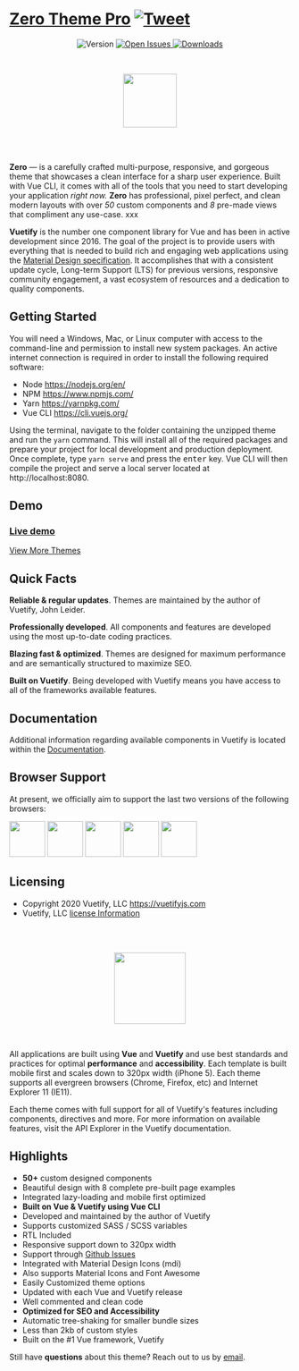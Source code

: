 # [Zero Theme Pro](https://store.vuetifyjs.com/product/zero-theme-pro/?ref=vtyd-readme) [![Tweet](https://img.shields.io/twitter/url/http/shields.io.svg?style=social&logo=twitter)](https://twitter.com/share?url=https%3A%2F%2Fstore.vuetifyjs.com%2Fproduct/zero-theme-pro&text=Zero%20Multi%20Purpose%20Theme%20by%20Vuetify&hashtags=vue%2023vuetify%20%23material)


<p align="center">
  <img src="https://img.shields.io/badge/version-1.0.0-blue.svg" alt="Version">

  <a href="https://github.com/johnleider/zero-theme-issues/issues?q=is%3Aissue+is%3Aopen">
    <img src="https://img.shields.io/github/issues/johnleider/zero-theme-issues.svg?maxAge=259200" alt="Open Issues">
  </a>

  <a href="https://github.com/johnleider/zero-theme-issues/issues?q=is%3Aissue+is%3Aclosed">
    <img src="https://img.shields.io/github/issues-closed-raw/johnleider/zero-theme-issues.svg?maxAge=259200" alt="Downloads">
  </a>
</p>

<br>

<p align="center">
  <img align="center" src="https://cdn.vuetifyjs.com/images/themes/zero/logo.svg" width="96">
</p>

<br>
<br>

**Zero** — is a carefully crafted multi-purpose, responsive, and gorgeous theme that showcases a clean interface for a sharp user experience. Built with Vue CLI, it comes with all of the tools that you need to start developing your application *right now.*  **Zero** has professional, pixel perfect, and clean modern layouts with over *50* custom components and *8* pre-made views that compliment any use-case. xxx

**Vuetify** is the number one component library for Vue and has been in active development since 2016. The goal of the project is to provide users with everything that is needed to build rich and engaging web applications using the [Material Design specification](https://material.io/guidelines/). It accomplishes that with a consistent update cycle, Long-term Support (LTS) for previous versions, responsive community engagement, a vast ecosystem of resources and a dedication to quality components.

## Getting Started
You will need a Windows, Mac, or Linux computer with access to the command-line and permission to install new system packages. An active internet connection is required in order to install the following required software:

* Node https://nodejs.org/en/
* NPM https://www.npmjs.com/
* Yarn https://yarnpkg.com/
* Vue CLI https://cli.vuejs.org/

Using the terminal, navigate to the folder containing the unzipped theme and run the `yarn` command. This will install all of the required packages and prepare your project for local development and production deployment. Once complete, type `yarn serve` and press the <kbd>enter</kbd> key. Vue CLI will then compile the project and serve a local server located at http://localhost:8080.

## Demo

### [**Live demo**](https://zero-theme-pro.johnleider.com/)
[View More Themes](https://store.vuetifyjs.com/collections/themes/)

## Quick Facts
**Reliable & regular updates**. Themes are maintained by the author of Vuetify, John Leider.

**Professionally developed**. All components and features are developed using the most up-to-date coding practices.

**Blazing fast & optimized**. Themes are designed for maximum performance and are semantically structured to maximize SEO.

**Built on Vuetify**. Being developed with Vuetify means you have access to all of the frameworks available features.

## Documentation
Additional information regarding available components in Vuetify is located within the [Documentation](https://vuetifyjs.com).

## Browser Support

At present, we officially aim to support the last two versions of the following browsers:

<img src="https://s3.amazonaws.com/creativetim_bucket/github/browser/chrome.png" width="64" height="64"> <img src="https://cdn.vuetifyjs.com/images/browser/firefox.png" width="64" height="64"> <img src="https://cdn.vuetifyjs.com/images/browser/edge.png" width="64" height="64"> <img src="https://cdn.vuetifyjs.com/images/browser/safari.png" width="64" height="64"> <img src="https://cdn.vuetifyjs.com/images/browser/opera.png" width="64" height="64">

## Licensing

- Copyright 2020 Vuetify, LLC https://vuetifyjs.com
- Vuetify, LLC [license Information](https://store.vuetifyjs.com/licenses)

<br>
<br>

<p align="center">
  <img src="https://cdn.vuetifyjs.com/images/logos/vuetify-logo-light.png" height="128">
</p>

<br>

All applications are built using **Vue** and **Vuetify** and use best standards and practices for optimal **performance** and **accessibility**. Each template is built mobile first and scales down to 320px width (iPhone 5). Each theme supports all evergreen browsers (Chrome, Firefox, etc) and Internet Explorer 11 (IE11).

Each theme comes with full support for all of Vuetify's features including components, directives and more. For more information on available features, visit the API Explorer in the Vuetify documentation.

## Highlights

* **50+** custom designed components
* Beautiful design with 8 complete pre-built page examples
* Integrated lazy-loading and mobile first optimized
* **Built on Vue & Vuetify using Vue CLI**
* Developed and maintained by the author of Vuetify
* Supports customized SASS / SCSS variables
* RTL Included
* Responsive support down to 320px width
* Support through [Github Issues](https://github.com/johnleider/zero-theme-issues/issues)
* Integrated with Material Design Icons (mdi)
* Also supports Material Icons and Font Awesome
* Easily Customized theme options
* Updated with each Vue and Vuetify release
* Well commented and clean code
* **Optimized for SEO and Accessibility**
* Automatic tree-shaking for smaller bundle sizes
* Less than 2kb of custom styles
* Built on the #1 Vue framework, Vuetify

Still have **questions** about this theme? Reach out to us by [email](mailto:shop@vuetifyjs.com).
